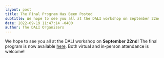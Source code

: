 ```yaml
---
layout: post
title: The Final Program Has Been Posted
subtitle: We hope to see you all at the DALI workshop on September 22nd!
date: 2022-09-19 11:47:14 -0400
author: The DALI Organizers
---
```


We hope to see you all at the DALI workshop on **September 22nd**! The final program is now available [here](https://dali-miccai.github.io/DALI22_Program.pdf). Both virtual and in-person attendance is welcome!
